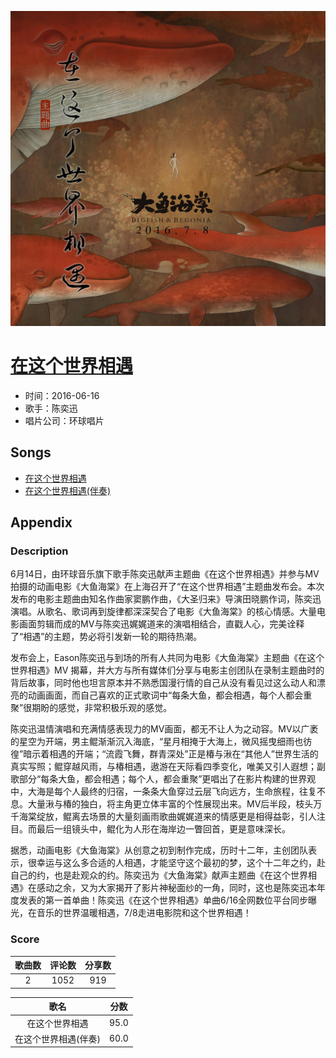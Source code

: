 <p align="center">
	<img src="imgs/在这个世界相遇.jpg" alt="album_img" />
</p>

# [在这个世界相遇](https://music.163.com/album?id=34735139)

* 时间：2016-06-16
* 歌手：陈奕迅
* 唱片公司：环球唱片
## Songs

* [在这个世界相遇](songs/在这个世界相遇_416552612/README.md)
* [在这个世界相遇(伴奏)](songs/在这个世界相遇_伴奏__417250766/README.md)
## Appendix

### Description

6月14日，由环球音乐旗下歌手陈奕迅献声主题曲《在这个世界相遇》并参与MV拍摄的动画电影《大鱼海棠》在上海召开了“在这个世界相遇”主题曲发布会。本次发布的电影主题曲由知名作曲家窦鹏作曲，《大圣归来》导演田晓鹏作词，陈奕迅演唱。从歌名、歌词再到旋律都深深契合了电影《大鱼海棠》的核心情感。大量电影画面剪辑而成的MV与陈奕迅娓娓道来的演唱相结合，直戳人心，完美诠释了“相遇”的主题，势必将引发新一轮的期待热潮。



发布会上，Eason陈奕迅与到场的所有人共同为电影《大鱼海棠》主题曲《在这个世界相遇》MV 揭幕，并大方与所有媒体们分享与电影主创团队在录制主题曲时的背后故事，同时他也坦言原本并不熟悉国漫行情的自己从没有看见过这么动人和漂亮的动画画面，而自己喜欢的正式歌词中“每条大鱼，都会相遇，每个人都会重聚”很期盼的感觉，非常积极乐观的感觉。

陈奕迅温情演唱和充满情感表现力的MV画面，都无不让人为之动容。MV以广袤的星空为开端，男主鲲渐渐沉入海底，“星月相掩于大海上，微风摇曳细雨也彷徨”暗示着相遇的开端；“流霞飞舞，群青深处”正是椿与湫在“其他人”世界生活的真实写照；鲲穿越风雨，与椿相遇，遨游在天际看四季变化，唯美又引人遐想；副歌部分“每条大鱼，都会相遇；每个人，都会重聚”更唱出了在影片构建的世界观中，大海是每个人最终的归宿，一条条大鱼穿过云层飞向远方，生命旅程，往复不息。大量湫与椿的独白，将主角更立体丰富的个性展现出来。MV后半段，枝头万千海棠绽放，鲲离去场景的大量刻画雨歌曲娓娓道来的情感更是相得益彰，引人注目。而最后一组镜头中，鲲化为人形在海岸边一瞥回首，更是意味深长。



据悉，动画电影《大鱼海棠》从创意之初到制作完成，历时十二年，主创团队表示，很幸运与这么多合适的人相遇，才能坚守这个最初的梦，这个十二年之约，赴自己的约，也是赴观众的约。陈奕迅为《大鱼海棠》献声主题曲《在这个世界相遇》在感动之余，又为大家揭开了影片神秘面纱的一角，同时，这也是陈奕迅本年度发表的第一首单曲！陈奕迅《在这个世界相遇》单曲6/16全网数位平台同步曝光，在音乐的世界温暖相遇，7/8走进电影院和这个世界相遇！

### Score

|歌曲数|评论数|分享数|
|:---:|:---:|:---:|
|2|1052|919|

|歌名|分数|
|:---:|:---:|
|在这个世界相遇|95.0
|在这个世界相遇(伴奏)|60.0
